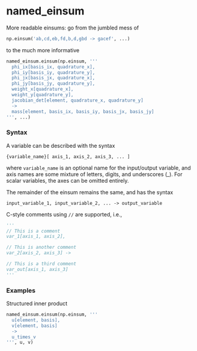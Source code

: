 # named_einsum

More readable einsums: go from the jumbled mess of

```Python
np.einsum('ab,cd,eb,fd,b,d,gbd -> gacef', ...)
```

to the much more informative

```Python
named_einsum.einsum(np.einsum, '''
  phi_ix[basis_ix, quadrature_x],
  phi_iy[basis_iy, quadrature_y],
  phi_jx[basis_jx, quadrature_x],
  phi_jy[basis_jy, quadrature_y],
  weight_x[quadrature_x],
  weight_y[quadrature_y],
  jacobian_det[element, quadrature_x, quadrature_y]
  ->
  mass[element, basis_ix, basis_iy, basis_jx, basis_jy]
''', ...)
```

### Syntax

A variable can be described with the syntax

```
{variable_name}[ axis_1, axis_2, axis_3, ... ]
```

where `variable_name` is an optional name for the input/output variable, and axis names are some mixture of letters, digits, and underscores (_).
For scalar variables, the axes can be omitted entirely.

The remainder of the einsum remains the same, and has the syntax

```
input_variable_1, input_variable_2, ... -> output_variable
```

C-style comments using `//` are supported, i.e.,

```Python
'''
// This is a comment
var_1[axis_1, axis_2],

// This is another comment
var_2[axis_2, axis_3] ->

// This is a third comment
var_out[axis_1, axis_3]
'''
```

### Examples

Structured inner product

```Python
named_einsum.einsum(np.einsum, '''
  u[element, basis],
  v[element, basis]
  ->
  u_times_v
''', u, v)
```

